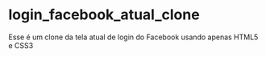 # login_facebook_atual_clone
 Esse é um clone da tela atual de login do Facebook usando apenas HTML5 e CSS3
